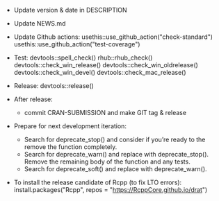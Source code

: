 - Update version & date in DESCRIPTION
- Update NEWS.md
- Update Github actions:
    usethis::use_github_action("check-standard")
    usethis::use_github_action("test-coverage")
- Test:
    devtools::spell_check()
    rhub::rhub_check()
    devtools::check_win_release()
    devtools::check_win_oldrelease()
    devtools::check_win_devel()
    devtools::check_mac_release()
- Release:
    devtools::release()
- After release:
    - commit CRAN-SUBMISSION and make GIT tag & release
- Prepare for next development iteration:
    - Search for deprecate_stop() and consider if you’re ready to 
      the remove the function completely.
    - Search for deprecate_warn() and replace with deprecate_stop().
      Remove the remaining body of the function and any tests.
    - Search for deprecate_soft() and replace with deprecate_warn().

- To install the release candidate of Rcpp (to fix LTO errors):
    install.packages("Rcpp", repos = "https://RcppCore.github.io/drat")
    
